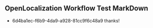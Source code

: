## OpenLocalization Workflow Test MarkDown
* 6d4ba1ec-f6b9-4da9-a928-81cc9f6c48a9 thanks!

<!--HONumber=Sep16_HO1-->


